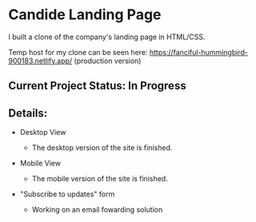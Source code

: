 # Candide Landing Page

I built a clone of the company's landing page in HTML/CSS.

Temp host for my clone can be seen here: https://fanciful-hummingbird-900183.netlify.app/ (production version)

## Current Project Status: In Progress

## Details:

- Desktop View
  - The desktop version of the site is finished.
- Mobile View

  - The mobile version of the site is finished.

- "Subscribe to updates" form
  - Working on an email fowarding solution
